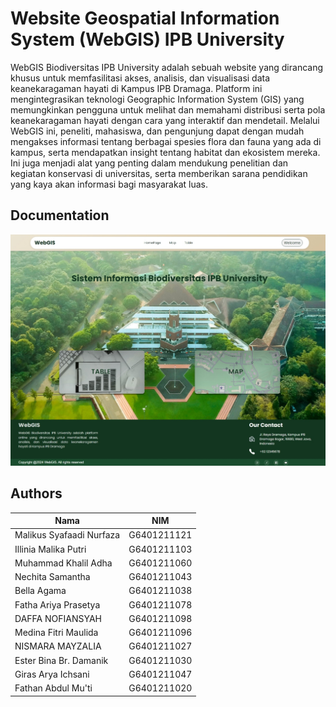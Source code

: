 
# Website Geospatial Information System (WebGIS) IPB University

WebGIS Biodiversitas IPB University adalah sebuah website yang dirancang khusus untuk memfasilitasi akses, analisis, dan visualisasi data keanekaragaman hayati di Kampus IPB Dramaga. Platform ini mengintegrasikan teknologi Geographic Information System (GIS) yang memungkinkan pengguna untuk melihat dan memahami distribusi serta pola keanekaragaman hayati dengan cara yang interaktif dan mendetail. Melalui WebGIS ini, peneliti, mahasiswa, dan pengunjung dapat dengan mudah mengakses informasi tentang berbagai spesies flora dan fauna yang ada di kampus, serta mendapatkan insight tentang habitat dan ekosistem mereka. Ini juga menjadi alat yang penting dalam mendukung penelitian dan kegiatan konservasi di universitas, serta memberikan sarana pendidikan yang kaya akan informasi bagi masyarakat luas.


## Documentation

![Homepage](Media/Images/Profile/homepage.jpeg)


## Authors

| Nama                     | NIM         |
|--------------------------|-------------|
| Malikus Syafaadi Nurfaza | G6401211121 |
| Illinia Malika Putri     | G6401211103 |
| Muhammad Khalil Adha     | G6401211060 |
| Nechita Samantha         | G6401211043 |
| Bella Agama              | G6401211038 |
| Fatha Ariya Prasetya     | G6401211078 |
| DAFFA NOFIANSYAH         | G6401211098 |
| Medina Fitri Maulida     | G6401211096 |
| NISMARA MAYZALIA         | G6401211027 |
| Ester Bina Br. Damanik   | G6401211030 |
| Giras Arya Ichsani       | G6401211047 |
| Fathan Abdul Mu'ti       | G6401211020 |
